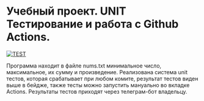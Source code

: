 # Учебный проект. UNIT Тестирование и работа с Github Actions.



[![TEST](https://github.com/itsallyourfault/TZ3/actions/workflows/main.yml/badge.svg)](https://github.com/itsallyourfault/TZ3/actions/workflows/main.yml)

Программа находит в файле nums.txt минимальное число, максимальное, их сумму и произведение. 
Реализована система unit тестов, которая срабатывает при любом комите, результат тестов виден выше в бейдже, также тесты можно запустить мануально во вкладке Actions.
Результаты тестов приходят через телеграм-бот владельцу.


